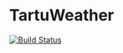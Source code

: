 # TartuWeather
[![Build Status](https://travis-ci.org/fassko/Dodies.lv.svg?branch=master)](https://travis-ci.org/fassko/Dodies.lv)